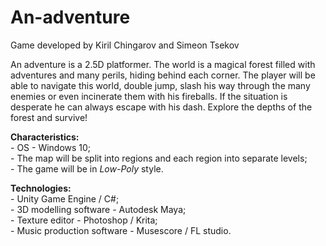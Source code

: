 # An-adventure
Game developed by Kiril Chingarov and Simeon Tsekov
  
  An adventure is a 2.5D platformer. The world is a magical forest filled with adventures and many perils, hiding behind each corner. The player will be able to navigate this world, double jump, slash his way through the many enemies or even incinerate them with his fireballs. If the situation is desperate he can always escape with his dash. Explore the depths of the forest and survive!
  
**Characteristics:**  
    - OS - Windows 10;  
    - The map will be split into regions and each region into separate levels;  
    - The game will be in *Low-Poly* style.  
   
**Technologies:**  
    - Unity Game Engine / C#;  
    - 3D modelling software - Autodesk Maya;  
    - Texture editor - Photoshop / Krita;  
    - Music production software - Musescore / FL studio.  
